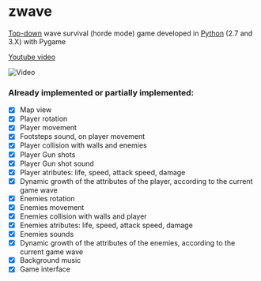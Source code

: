 # zwave

[Top-down](https://en.wikipedia.org/wiki/Video_game_graphics#Top-down_perspective) wave survival (horde mode) game developed in [Python](https://python.org/) (2.7 and 3.X) with Pygame

[Youtube video](https://www.youtube.com/watch?v=SMH58QdCQfA&list=PLjlsC0gVXDkk43LoXtUECriTU8yQbi45r&index=2)

![Video](http://i.imgur.com/FWYGrxF.png)

### Already implemented or partially implemented:
 - [x] Map view
 - [x] Player rotation
 - [x] Player movement
 - [x] Footsteps sound, on player movement
 - [x] Player collision with walls and enemies
 - [x] Player Gun shots
 - [x] Player Gun shot sound
 - [x] Player atributes: life, speed, attack speed, damage
 - [x] Dynamic growth of the attributes of the player, according to the current game wave
 - [x] Enemies rotation
 - [x] Enemies movement
 - [x] Enemies collision with walls and player
 - [x] Enemies atributes: life, speed, attack speed, damage
 - [x] Enemies sounds
 - [x] Dynamic growth of the attributes of the enemies, according to the current game wave
 - [x] Background music
 - [x] Game interface
